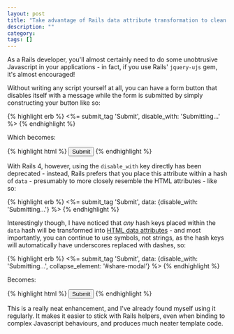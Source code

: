 ```yaml
---
layout: post
title: "Take advantage of Rails data attribute transformation to clean up your UJS"
description: ""
category:
tags: []
---
```


As a Rails developer, you'll almost certainly need to do some unobtrusive Javascript in your applications - in fact, if you use Rails' `jquery-ujs` gem, it's almost encouraged!

Without writing any script yourself at all, you can have a form button that disables itself with a message while the form is submitted by simply constructing your button like so:

{% highlight erb %}
<%= submit_tag 'Submit', disable_with: 'Submitting...' %>
{% endhighlight %}

Which becomes:

{% highlight html %}
<input type="submit" value="Submit" data-disable-with="Submitting..." />
{% endhighlight %}

With Rails 4, however, using the `disable_with` key directly has been deprecated - instead, Rails prefers that you place this attribute within a hash of `data` - presumably to more closely resemble the HTML attributes - like so:

{% highlight erb %}
<%= submit_tag 'Submit', data: {disable_with: 'Submitting...'} %>
{% endhighlight %}

Interestingly though, I have noticed that _any_ hash keys placed within the `data` hash will be transformed into [HTML data attributes](http://html5doctor.com/html5-custom-data-attributes/) - and most importantly, you can continue to use symbols, not strings, as the hash keys will automatically have underscores replaced with dashes, so:

{% highlight erb %}
<%= submit_tag 'Submit', data: {disable_with: 'Submitting...', collapse_element: '#share-modal'} %>
{% endhighlight %}

Becomes:

{% highlight html %}
<input type="submit" value="Submit" data-disable-with="Submitting..." data-collapse-element="#share-modal" />
{% endhighlight %}

This is a really neat enhancement, and I've already found myself using it regularly. It makes it easier to stick with Rails helpers, even when binding to complex Javascript behaviours, and produces much neater template code.

